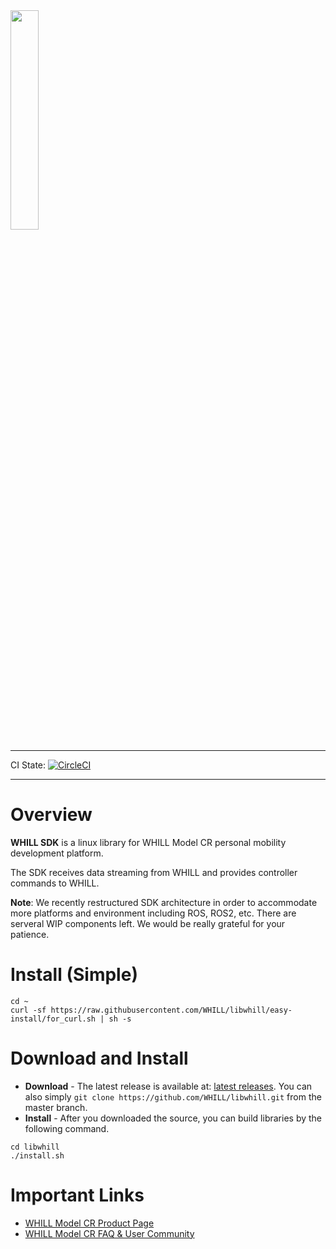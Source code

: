 <img src="https://user-images.githubusercontent.com/2618822/45492944-89421c00-b7a8-11e8-9c92-22aa3f28f6e4.png" width=30%>

---

CI State: [![CircleCI](https://circleci.com/gh/WHILL/libwhill.svg?style=svg)](https://circleci.com/gh/WHILL/libwhill)

---

# Overview
**WHILL SDK** is a linux library for WHILL Model CR personal mobility development platform.

The SDK receives data streaming from WHILL and provides controller commands to WHILL.


**Note**: We recently restructured SDK architecture in order to accommodate more platforms and environment including ROS, ROS2, etc. There are serveral WIP components left. We would be really grateful for your patience.

# Install (Simple)
```
cd ~
curl -sf https://raw.githubusercontent.com/WHILL/libwhill/easy-install/for_curl.sh | sh -s
```

# Download and Install
- **Download** - The latest release is available at: [latest releases](https://github.com/WHILL/libwhill/releases). You can also simply `git clone https://github.com/WHILL/libwhill.git` from the master branch.
- **Install** - After you downloaded the source, you can build libraries by the following command.
```
cd libwhill
./install.sh
```


# Important Links
- [WHILL Model CR Product Page](https://whill.jp/model-cr)
- [WHILL Model CR FAQ & User Community](https://whill.zendesk.com/hc/ja)
